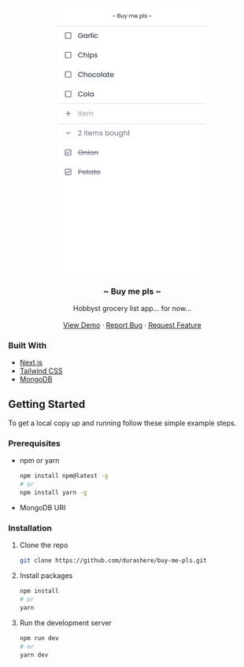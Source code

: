 <p align="center">
  <a href="https://github.com/durashere/buy-me-pls">
    <img src="public/425x768.png" width='300' alt="Overview screenshot" >
  </a>
  <h3 align="center">~ Buy me pls ~</h3>

  <p align="center">
    Hobbyst grocery list app... for now...
    <br />
    <br />
    <a href="https://buy-me-pls.vercel.app">View Demo</a>
    ·
    <a href="https://github.com/durashere/buy-me-pls/issues">Report Bug</a>
    ·
    <a href="https://github.com/durashere/buy-me-pls/issues">Request Feature</a>
  </p>
</p>

### Built With

* [Next.js](https://nextjs.org)
* [Tailwind CSS](https://tailwindcss.com)
* [MongoDB](https://mongodb.com/)

## Getting Started

To get a local copy up and running follow these simple example steps.

### Prerequisites

* npm or yarn
  ```sh
  npm install npm@latest -g
  # or
  npm install yarn -g
  ```

* MongoDB URI

### Installation

1. Clone the repo
   ```sh
   git clone https://github.com/durashere/buy-me-pls.git
   ```
2. Install packages
   ```sh
   npm install
   # or
   yarn
   ```
3. Run the development server
   ```sh
   npm run dev
   # or
   yarn dev
   ```
